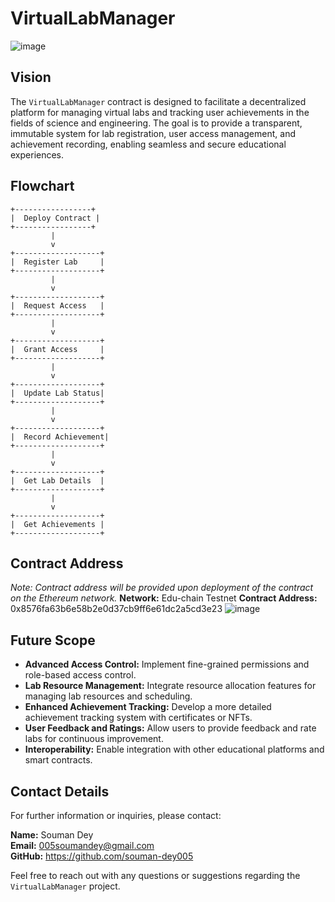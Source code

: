 # VirtualLabManager
![image](https://github.com/user-attachments/assets/9e7a9155-4840-41fa-b8ac-e41d6a6c3200)


## Vision
The `VirtualLabManager` contract is designed to facilitate a decentralized platform for managing virtual labs and tracking user achievements in the fields of science and engineering. The goal is to provide a transparent, immutable system for lab registration, user access management, and achievement recording, enabling seamless and secure educational experiences.

## Flowchart

```
+-----------------+
|  Deploy Contract |
+-----------------+
         |
         v
+-------------------+
|  Register Lab     |
+-------------------+
         |
         v
+-------------------+
|  Request Access   |
+-------------------+
         |
         v
+-------------------+
|  Grant Access     |
+-------------------+
         |
         v
+-------------------+
|  Update Lab Status|
+-------------------+
         |
         v
+-------------------+
|  Record Achievement|
+-------------------+
         |
         v
+-------------------+
|  Get Lab Details  |
+-------------------+
         |
         v
+-------------------+
|  Get Achievements |
+-------------------+
```

## Contract Address
*Note: Contract address will be provided upon deployment of the contract on the Ethereum network.*
**Network:** Edu-chain Testnet
**Contract Address:** 0x8576fa63b6e58b2e0d37cb9ff6e61dc2a5cd3e23
![image](https://github.com/user-attachments/assets/7cdba8b9-f660-4605-ba76-1625b287742f)





## Future Scope
- **Advanced Access Control:** Implement fine-grained permissions and role-based access control.
- **Lab Resource Management:** Integrate resource allocation features for managing lab resources and scheduling.
- **Enhanced Achievement Tracking:** Develop a more detailed achievement tracking system with certificates or NFTs.
- **User Feedback and Ratings:** Allow users to provide feedback and rate labs for continuous improvement.
- **Interoperability:** Enable integration with other educational platforms and smart contracts.

## Contact Details
For further information or inquiries, please contact:

**Name:** Souman Dey  
**Email:** 005soumandey@gmail.com   
**GitHub:** https://github.com/souman-dey005

Feel free to reach out with any questions or suggestions regarding the `VirtualLabManager` project.
